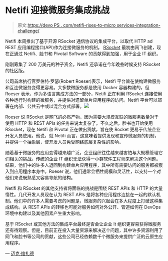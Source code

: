 # Netifi 迎接微服务集成挑战

> 原文:[https://devo PS . com/netifi-rises-to-micro services-integration-challenge/](https://devops.com/netifi-rises-to-microservices-integration-challenge/)

Netifi 本周推出了基于开源 RSocket 通信协议的集成平台，以取代 HTTP ad REST 应用编程接口(API)作为连接微服务的机制。 [RSocket](https://github.com/rsocket/rsocket) 最初由网飞创建，现在正通过 Netifi、脸书和 Pivotal Software 的贡献得到加强，用于企业 IT 组织。

刚刚筹集了 200 万美元的种子资金，Netifi 还承诺在今年晚些时候支持 RSocket 的社区版。

公司首席执行官罗伯特·罗瑟(Robert Roeser)表示，Netifi 平台旨在使构建微服务和互连微服务变得更容易。大多数微服务都是使用 Docker 容器构建的，但 Roeser 表示，作为多语言集成方法的一部分，Netifi 正在利用 RSocket 连接使用各种运行时构建的微服务，并提供对遗留单片应用程序的访问。Netifi 平台可以部署在内部、公共云中或以混合方式部署。![](../Images/92505b0954829f99712bcd3e5831073e.png)

Roeser 说 RSocket 是网飞的必然产物，因为需要大规模互联的微服务数量对于使用 HTTP 和 REST APIs 的任务来说太复杂了。不久之后，脸书也开始使用 RSocket，现在 Netifi 和 Pivotal 正在做出贡献，旨在使 Rocket 更易于传统企业开发人员使用。他说，就 Netifi 而言，这意味着提供发现和宣传微服务的机制，并提供一个抽象层，使开发人员免受网络底层复杂性的影响。

随着基于微服务的应用变得越来越广泛，企业组织往往越来越害怕与大规模管理它们相关的挑战。传统的企业 IT 组织无法获得一小群软件工程师来解决这个问题。结果，他们中的许多人退回到构建单片应用程序，其中所有需要访问的服务都被嵌入到应用程序本身中。Roeser 说，他们通常会牺牲规模和灵活性，以支持一个对他们来说既熟悉又容易导航的结构。

Netifi 和 RSocket 的其他支持者将面临的挑战是围绕 REST APIs 和 HTTP 的大量惰性。几代开发人员现在认为 REST APIs 是将各种应用程序连接在一起的默认机制。他们中的许多人需要考虑的问题是，微服务的兴起会在多大程度上打破这种集成结构。从 REST APIs 的转移也可能对服务如何对外公开、管道如何在 DevOps 环境中构建以及其他因素产生重大影响。

基于 RSocket 或其他方法的集成平台最终是否会让企业 It 组织更容易获得微服务还有待观察。但是，目前正在投入大量资源来解决这个问题，其中许多资源利用了网飞和脸书等公司的贡献，这些公司已经依赖数千个微服务来提供广泛的云原生应用程序。

— [迈克·维扎德](https://devops.com/author/mike-vizard/)